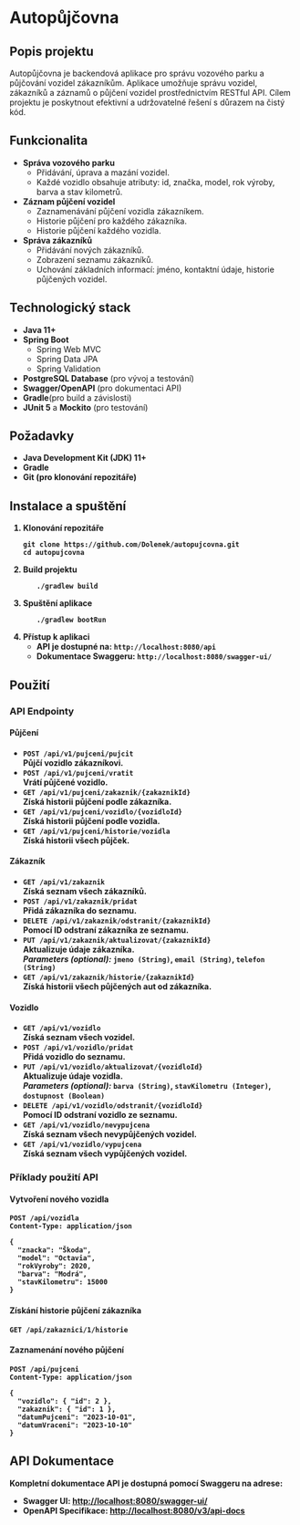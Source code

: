 <!DOCTYPE html>
<html lang="cs">
<head>
    <meta charset="UTF-8">
</head>
<body>

<h1>Autopůjčovna</h1>

<h2>Popis projektu</h2>

<p>Autopůjčovna je backendová aplikace pro správu vozového parku a půjčování vozidel zákazníkům. Aplikace umožňuje správu vozidel, zákazníků a záznamů o půjčení vozidel prostřednictvím RESTful API. Cílem projektu je poskytnout efektivní a udržovatelné řešení s důrazem na čistý kód.</p>

<h2>Funkcionalita</h2>

<ul>
    <li><strong>Správa vozového parku</strong>
        <ul>
            <li>Přidávání, úprava a mazání vozidel.</li>
            <li>Každé vozidlo obsahuje atributy: id, značka, model, rok výroby, barva a stav kilometrů.</li>
        </ul>
    </li>
    <li><strong>Záznam půjčení vozidel</strong>
        <ul>
            <li>Zaznamenávání půjčení vozidla zákazníkem.</li>
            <li>Historie půjčení pro každého zákazníka.</li>
            <li>Historie půjčení každého vozidla.</li>
        </ul>
    </li>
    <li><strong>Správa zákazníků</strong>
        <ul>
            <li>Přidávání nových zákazníků.</li>
            <li>Zobrazení seznamu zákazníků.</li>
            <li>Uchování základních informací: jméno, kontaktní údaje, historie půjčených vozidel.</li>
        </ul>
    </li>
</ul>

<h2>Technologický stack</h2>

<ul>
    <li><strong>Java 11+</strong></li>
    <li><strong>Spring Boot</strong>
        <ul>
            <li>Spring Web MVC</li>
            <li>Spring Data JPA</li>
            <li>Spring Validation</li>
        </ul>
    </li>
    <li><strong>PostgreSQL Database</strong> (pro vývoj a testování)</li>
    <li><strong>Swagger/OpenAPI</strong> (pro dokumentaci API)</li>
    <li><strong>Gradle</strong>(pro build a závislosti)</li>
    <li><strong>JUnit 5</strong> a <strong>Mockito</strong> (pro testování)</li>
</ul>

<h2>Požadavky</h2>

<ul>
    <li><strong>Java Development Kit (JDK) 11+</strong></li>
    <li><strong><strong>Gradle</strong></li>
    <li><strong>Git</strong> (pro klonování repozitáře)</li>
</ul>

<h2>Instalace a spuštění</h2>

<ol>
    <li><strong>Klonování repozitáře</strong>
        <pre><code>git clone https://github.com/Dolenek/autopujcovna.git
cd autopujcovna</code></pre>
    </li>
    <li><strong>Build projektu</strong>
        <ul>
                <pre><code>./gradlew build</code></pre>
        </ul>
    </li>
    <li><strong>Spuštění aplikace</strong>
        <ul>
                <pre><code>./gradlew bootRun</code></pre>
        </ul>
    </li>
    <li><strong>Přístup k aplikaci</strong>
        <ul>
            <li>API je dostupné na: <code>http://localhost:8080/api</code></li>
            <li>Dokumentace Swaggeru: <code>http://localhost:8080/swagger-ui/</code></li>
        </ul>
    </li>
</ol>

<h2>Použití</h2>

<h3>API Endpointy</h3>

  <h4>Půjčení</h4>
<ul>
    <li>
        <code>POST /api/v1/pujceni/pujcit</code><br>
        Půjčí vozidlo zákazníkovi.
    </li>
    <li>
        <code>POST /api/v1/pujceni/vratit</code><br>
        Vrátí půjčené vozidlo.
    </li>
    <li>
        <code>GET /api/v1/pujceni/zakaznik/{zakaznikId}</code><br>
        Získá historii půjčení podle zákazníka.
    </li>
    <li>
        <code>GET /api/v1/pujceni/vozidlo/{vozidloId}</code><br>
        Získá historii půjčení podle vozidla.
    </li>
    <li>
        <code>GET /api/v1/pujceni/historie/vozidla</code><br>
        Získá historii všech půjček.
    </li>
</ul>

<h4>Zákazník</h4>
<ul>
    <li>
        <code>GET /api/v1/zakaznik</code><br>
        Získá seznam všech zákazníků.
    </li>
    <li>
        <code>POST /api/v1/zakaznik/pridat</code><br>
        Přidá zákazníka do seznamu.
    </li>
    <li>
        <code>DELETE /api/v1/zakaznik/odstranit/{zakaznikId}</code><br>
        Pomocí ID odstraní zákazníka ze seznamu.
    </li>
    <li>
        <code>PUT /api/v1/zakaznik/aktualizovat/{zakaznikId}</code><br>
        Aktualizuje údaje zákazníka.<br>
        <em>Parameters (optional):</em> <code>jmeno (String)</code>, <code>email (String)</code>, <code>telefon (String)</code>
    </li>
    <li>
        <code>GET /api/v1/zakaznik/historie/{zakaznikId}</code><br>
        Získá historii všech půjčených aut od zákazníka.
    </li>
</ul>

<h4>Vozidlo</h4>
<ul>
    <li>
        <code>GET /api/v1/vozidlo</code><br>
        Získá seznam všech vozidel.
    </li>
    <li>
        <code>POST /api/v1/vozidlo/pridat</code><br>
        Přidá vozidlo do seznamu.
    </li>
    <li>
        <code>PUT /api/v1/vozidlo/aktualizovat/{vozidloId}</code><br>
        Aktualizuje údaje vozidla.<br>
        <em>Parameters (optional):</em> <code>barva (String)</code>, <code>stavKilometru (Integer)</code>, <code>dostupnost (Boolean)</code>
    </li>
    <li>
        <code>DELETE /api/v1/vozidlo/odstranit/{vozidloId}</code><br>
        Pomocí ID odstraní vozidlo ze seznamu.
    </li>
    <li>
        <code>GET /api/v1/vozidlo/nevypujcena</code><br>
        Získá seznam všech nevypůjčených vozidel.
    </li>
    <li>
        <code>GET /api/v1/vozidlo/vypujcena</code><br>
        Získá seznam všech vypůjčených vozidel.
    </li>
</ul>
<h3>Příklady použití API</h3>

<h4><strong>Vytvoření nového vozidla</strong></h4>

<pre><code>POST /api/vozidla
Content-Type: application/json

{
  "znacka": "Škoda",
  "model": "Octavia",
  "rokVyroby": 2020,
  "barva": "Modrá",
  "stavKilometru": 15000
}</code></pre>

<h4><strong>Získání historie půjčení zákazníka</strong></h4>

<pre><code>GET /api/zakaznici/1/historie</code></pre>

<h4><strong>Zaznamenání nového půjčení</strong></h4>

<pre><code>POST /api/pujceni
Content-Type: application/json

{
  "vozidlo": { "id": 2 },
  "zakaznik": { "id": 1 },
  "datumPujceni": "2023-10-01",
  "datumVraceni": "2023-10-10"
}</code></pre>

<h2>API Dokumentace</h2>

<p>Kompletní dokumentace API je dostupná pomocí Swaggeru na adrese:</p>

<ul>
    <li><strong>Swagger UI</strong>: <a href="http://localhost:8080/swagger-ui/">http://localhost:8080/swagger-ui/</a></li>
    <li><strong>OpenAPI Specifikace</strong>: <a href="http://localhost:8080/v3/api-docs">http://localhost:8080/v3/api-docs</a></li>
</ul>

</body>
</html>
